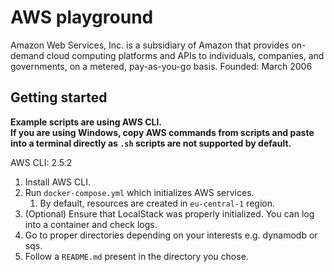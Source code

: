 # AWS playground

Amazon Web Services, Inc. is a subsidiary of Amazon that provides on-demand cloud computing platforms and APIs to individuals, companies, and governments, on a metered, pay-as-you-go basis. Founded: March 2006


## Getting started

**Example scripts are using AWS CLI.  
If you are using Windows, copy AWS commands from scripts and paste into a terminal directly as `.sh` scripts are not supported by default.**

AWS CLI: 2.5.2

1. Install AWS CLI.
2. Run `docker-compose.yml` which initializes AWS services.
   1. By default, resources are created in `eu-central-1` region.
3. (Optional) Ensure that LocalStack was properly initialized. You can log into a container and check logs.
4. Go to proper directories depending on your interests e.g. dynamodb or sqs.
5. Follow a `README.md` present in the directory you chose.
